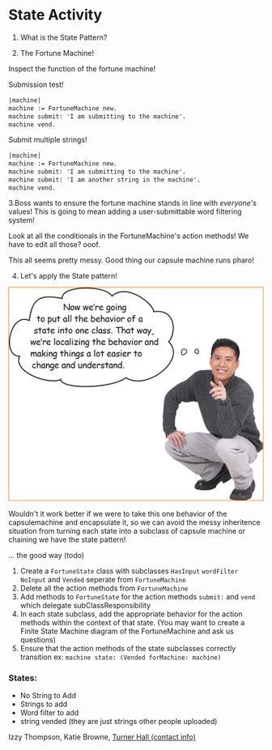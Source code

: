 # State Activity

1. What is the State Pattern?


2. The Fortune Machine!

Inspect the function of the fortune machine!

Submission test!

```smalltalk
|machine|
machine := FortuneMachine new.
machine submit: 'I am submitting to the machine'.
machine vend.
```

Submit multiple strings!

```smalltalk
|machine|
machine := FortuneMachine new.
machine submit: 'I am submitting to the machine'.
machine submit: 'I am another string in the machine'.
machine vend.
```

3.Boss wants to ensure the fortune machine stands in line with *everyone's* values! This is going to mean adding a user-submittable word filtering system!

Look at all the conditionals in the FortuneMachine's action methods! We have to edit all those? ooof.
 


This all seems pretty messy. Good thing our capsule machine runs pharo!

4. Let's apply the State pattern!

![Now we're going to put all the behavior of a state into one class.](now.png)

Wouldn't it work better if we were to take this one behavior of the capsulemachine and encapsulate it, so we can avoid the messy inheritence situation from turning each state into a subclass of capsule machine or chaining we have the state pattern!

... the good way (todo)

1. Create a `FortuneState` class with subclasses `HasInput` `wordFilter` `NoInput` and `Vended` seperate from `FortuneMachine`
2. Delete all the action methods from `FortuneMachine`
3. Add methods to `FortuneState` for the action methods `submit:` and `vend` which delegate subClassResponsibility
4. In each state subclass, add the appropriate behavior for the action methods within the context of that state.
    (You may want to create a Finite State Machine diagram of the FortuneMachine and ask us questions)
5. Ensure that the action methods of the state subclasses correctly transition ex: `machine state: (Vended forMachine: machine)`

### States:
 - No String to Add
 - Strings to add
 - Word filter to add
 - string vended (they are just strings other people uploaded)

Izzy Thompson, Katie Browne, [Turner Hall (contact info)](https://gnu3.xyz/)



